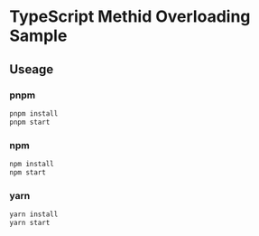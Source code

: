 # TypeScript Methid Overloading Sample

## Useage

### pnpm

```sh
pnpm install
pnpm start
```

### npm

```sh
npm install
npm start
```

### yarn

```sh
yarn install
yarn start
```
